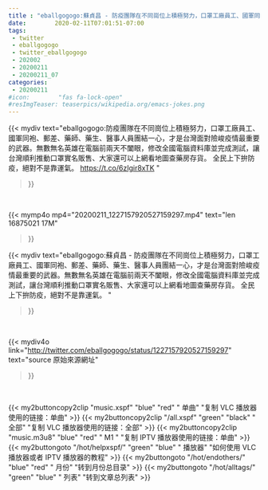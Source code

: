 ```yaml
---
title : "eballgogogo:蘇貞昌 - 防疫團隊在不同崗位上積極努力，口罩工廠員工、國軍同袍、郵差、藥師、藥生、醫事人員團結一心，才是台灣面對險峻疫情最重要的武器。無數無名英雄在電腦前兩天不闔眼，修改全國電腦資料庫並完成測試，讓台灣順利推動口罩實名販售、大家還可以上網看地圖查藥房存貨。  全民上下拚防疫，絕對不是靠運氣。 "
date:        2020-02-11T07:01:51-07:00
tags:
 - twitter
 - eballgogogo
 - twitter_eballgogogo
 - 202002
 - 20200211
 - 20200211_07
categories:
 - 20200211
#icon:        "fas fa-lock-open"
#resImgTeaser: teaserpics/wikipedia.org/emacs-jokes.png
---
```


{{< mydiv text="eballgogogo:防疫團隊在不同崗位上積極努力，口罩工廠員工、國軍同袍、郵差、藥師、藥生、醫事人員團結一心，才是台灣面對險峻疫情最重要的武器。無數無名英雄在電腦前兩天不闔眼，修改全國電腦資料庫並完成測試，讓台灣順利推動口罩實名販售、大家還可以上網看地圖查藥房存貨。  全民上下拚防疫，絕對不是靠運氣。 https://t.co/6zIgir8xTK "
>}}
<br>


{{< mymp4o mp4="20200211_1227157920527159297.mp4"
text="len 16875021    17M"
>}}


{{< mydiv text="eballgogogo:蘇貞昌 - 防疫團隊在不同崗位上積極努力，口罩工廠員工、國軍同袍、郵差、藥師、藥生、醫事人員團結一心，才是台灣面對險峻疫情最重要的武器。無數無名英雄在電腦前兩天不闔眼，修改全國電腦資料庫並完成測試，讓台灣順利推動口罩實名販售、大家還可以上網看地圖查藥房存貨。  全民上下拚防疫，絕對不是靠運氣。 "
>}}
<br>

{{< mydiv4o link="http://twitter.com/eballgogogo/status/1227157920527159297"
text="source 原始來源網址"
>}}


<br>



{{< my2buttoncopy2clip "music.xspf"        "blue"   "red"    " 单曲"  "复制 VLC 播放器使用的链接：单曲" >}} {{< my2buttoncopy2clip "/all.xspf"         "green"  "black"  " 全部"  "复制 VLC 播放器使用的链接：全部" >}} {{< my2buttoncopy2clip "music.m3u8"        "blue"   "red"    " M1 "    "复制 IPTV 播放器使用的链接：单曲" >}} {{< my2buttongoto      "/hot/helpxspf/"    "green"  "blue"   " 播放器" "如何使用 VLC 播放器或者 IPTV 播放器的教程" >}} {{< my2buttongoto      "/hot/endothers/"   "blue"   "red"    " 月份"   "转到月份总目录" >}} {{< my2buttongoto      "/hot/alltags/"     "green"  "blue"   " 列表"   "转到文章总列表" >}} 

